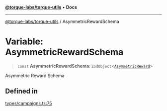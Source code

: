 [**@torque-labs/torque-utils**](../README.md) • **Docs**

***

[@torque-labs/torque-utils](../README.md) / AsymmetricRewardSchema

# Variable: AsymmetricRewardSchema

> `const` **AsymmetricRewardSchema**: `ZodObject`\<[`AsymmetricReward`](../type-aliases/AsymmetricReward.md)\>

Asymmetric Reward Schema

## Defined in

[types/campaigns.ts:75](https://github.com/torque-labs/torque-utils/blob/c76fb4101d477d1e8e6fb4f5de7a277964527c27/types/campaigns.ts#L75)
